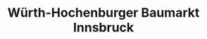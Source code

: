 ---
title: "Würth-Hochenburger Baumarkt Innsbruck"
url: /innsbruck/wuerth-hochenburger-baumarkt-innsbruck/
shop: Baumarkt
---